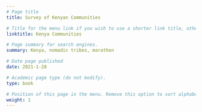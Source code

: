 ```yaml
---
# Page title
title: Survey of Kenyan Communities

# Title for the menu link if you wish to use a shorter link title, otherwise remove this option.
linktitle: Kenya Communities

# Page summary for search engines.
summary: Kenya, nomadic tribes, marathon

# Date page published
date: 2021-1-28

# Academic page type (do not modify).
type: book

# Position of this page in the menu. Remove this option to sort alphabetically.
weight: 1
---
```

